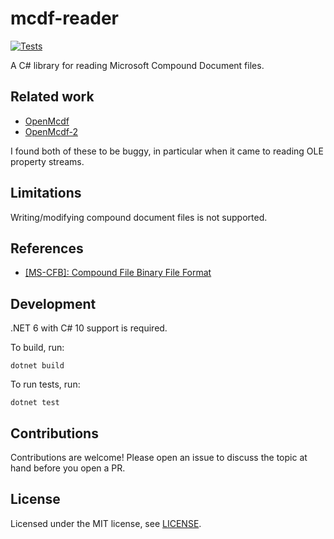 # mcdf-reader

[![Tests](https://github.com/provegard/mcdf-reader/actions/workflows/tests.yml/badge.svg?branch=main)](https://github.com/provegard/mcdf-reader/actions/workflows/tests.yml)

A C# library for reading Microsoft Compound Document files.

## Related work

* [OpenMcdf](https://github.com/ironfede/openmcdf)
* [OpenMcdf-2](https://github.com/CodeCavePro/OpenMCDF)

I found both of these to be buggy, in particular when it came to reading OLE property streams.

## Limitations

Writing/modifying compound document files is not supported.

## References

* [[MS-CFB]: Compound File Binary File Format](https://docs.microsoft.com/en-us/openspecs/windows_protocols/ms-cfb/53989ce4-7b05-4f8d-829b-d08d6148375b)

## Development

.NET 6 with C# 10 support is required.

To build, run:

    dotnet build

To run tests, run:

    dotnet test

## Contributions

Contributions are welcome! Please open an issue to discuss the
topic at hand before you open a PR.

## License

Licensed under the MIT license, see [LICENSE](./LICENSE).